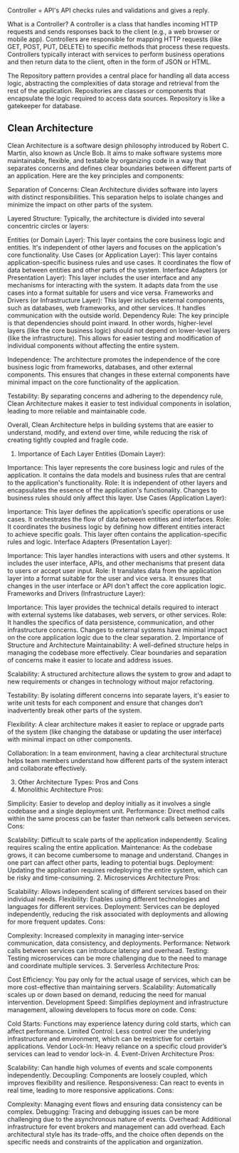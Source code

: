 Controller = API's
API checks rules and validations and gives a reply. 

What is a Controller?
A controller is a class that handles incoming HTTP requests and sends responses back to the client (e.g., a web browser or mobile app).
Controllers are responsible for mapping HTTP requests (like GET, POST, PUT, DELETE) to specific methods that process these requests.
Controllers typically interact with services to perform business operations and then return data to the client, often in the form of JSON or HTML.

The Repository pattern provides a central place for handling all data access logic, abstracting the complexities of data storage and retrieval from the rest of the application. Repositories are classes or components that encapsulate the logic required to access data sources. 
Repository is like a gatekeeper for database. 

## Clean Architecture

Clean Architecture is a software design philosophy introduced by Robert C. Martin, also known as Uncle Bob. It aims to make software systems more maintainable, flexible, and testable by organizing code in a way that separates concerns and defines clear boundaries between different parts of an application. Here are the key principles and components:

Separation of Concerns: Clean Architecture divides software into layers with distinct responsibilities. This separation helps to isolate changes and minimize the impact on other parts of the system.

Layered Structure: Typically, the architecture is divided into several concentric circles or layers:

Entities (or Domain Layer): This layer contains the core business logic and entities. It's independent of other layers and focuses on the application's core functionality.
Use Cases (or Application Layer): This layer contains application-specific business rules and use cases. It coordinates the flow of data between entities and other parts of the system.
Interface Adapters (or Presentation Layer): This layer includes the user interface and any mechanisms for interacting with the system. It adapts data from the use cases into a format suitable for users and vice versa.
Frameworks and Drivers (or Infrastructure Layer): This layer includes external components, such as databases, web frameworks, and other services. It handles communication with the outside world.
Dependency Rule: The key principle is that dependencies should point inward. In other words, higher-level layers (like the core business logic) should not depend on lower-level layers (like the infrastructure). This allows for easier testing and modification of individual components without affecting the entire system.

Independence: The architecture promotes the independence of the core business logic from frameworks, databases, and other external components. This ensures that changes in these external components have minimal impact on the core functionality of the application.

Testability: By separating concerns and adhering to the dependency rule, Clean Architecture makes it easier to test individual components in isolation, leading to more reliable and maintainable code.

Overall, Clean Architecture helps in building systems that are easier to understand, modify, and extend over time, while reducing the risk of creating tightly coupled and fragile code.


1. Importance of Each Layer
Entities (Domain Layer):

Importance: This layer represents the core business logic and rules of the application. It contains the data models and business rules that are central to the application's functionality.
Role: It is independent of other layers and encapsulates the essence of the application's functionality. Changes to business rules should only affect this layer.
Use Cases (Application Layer):

Importance: This layer defines the application’s specific operations or use cases. It orchestrates the flow of data between entities and interfaces.
Role: It coordinates the business logic by defining how different entities interact to achieve specific goals. This layer often contains the application-specific rules and logic.
Interface Adapters (Presentation Layer):

Importance: This layer handles interactions with users and other systems. It includes the user interface, APIs, and other mechanisms that present data to users or accept user input.
Role: It translates data from the application layer into a format suitable for the user and vice versa. It ensures that changes in the user interface or API don't affect the core application logic.
Frameworks and Drivers (Infrastructure Layer):

Importance: This layer provides the technical details required to interact with external systems like databases, web servers, or other services.
Role: It handles the specifics of data persistence, communication, and other infrastructure concerns. Changes to external systems have minimal impact on the core application logic due to the clear separation.
2. Importance of Structure and Architecture
Maintainability: A well-defined structure helps in managing the codebase more effectively. Clear boundaries and separation of concerns make it easier to locate and address issues.

Scalability: A structured architecture allows the system to grow and adapt to new requirements or changes in technology without major refactoring.

Testability: By isolating different concerns into separate layers, it's easier to write unit tests for each component and ensure that changes don’t inadvertently break other parts of the system.

Flexibility: A clear architecture makes it easier to replace or upgrade parts of the system (like changing the database or updating the user interface) with minimal impact on other components.

Collaboration: In a team environment, having a clear architectural structure helps team members understand how different parts of the system interact and collaborate effectively.

3. Other Architecture Types: Pros and Cons
1. Monolithic Architecture
Pros:

Simplicity: Easier to develop and deploy initially as it involves a single codebase and a single deployment unit.
Performance: Direct method calls within the same process can be faster than network calls between services.
Cons:

Scalability: Difficult to scale parts of the application independently. Scaling requires scaling the entire application.
Maintenance: As the codebase grows, it can become cumbersome to manage and understand. Changes in one part can affect other parts, leading to potential bugs.
Deployment: Updating the application requires redeploying the entire system, which can be risky and time-consuming.
2. Microservices Architecture
Pros:

Scalability: Allows independent scaling of different services based on their individual needs.
Flexibility: Enables using different technologies and languages for different services.
Deployment: Services can be deployed independently, reducing the risk associated with deployments and allowing for more frequent updates.
Cons:

Complexity: Increased complexity in managing inter-service communication, data consistency, and deployments.
Performance: Network calls between services can introduce latency and overhead.
Testing: Testing microservices can be more challenging due to the need to manage and coordinate multiple services.
3. Serverless Architecture
Pros:

Cost Efficiency: You pay only for the actual usage of services, which can be more cost-effective than maintaining servers.
Scalability: Automatically scales up or down based on demand, reducing the need for manual intervention.
Development Speed: Simplifies deployment and infrastructure management, allowing developers to focus more on code.
Cons:

Cold Starts: Functions may experience latency during cold starts, which can affect performance.
Limited Control: Less control over the underlying infrastructure and environment, which can be restrictive for certain applications.
Vendor Lock-In: Heavy reliance on a specific cloud provider’s services can lead to vendor lock-in.
4. Event-Driven Architecture
Pros:

Scalability: Can handle high volumes of events and scale components independently.
Decoupling: Components are loosely coupled, which improves flexibility and resilience.
Responsiveness: Can react to events in real time, leading to more responsive applications.
Cons:

Complexity: Managing event flows and ensuring data consistency can be complex.
Debugging: Tracing and debugging issues can be more challenging due to the asynchronous nature of events.
Overhead: Additional infrastructure for event brokers and management can add overhead.
Each architectural style has its trade-offs, and the choice often depends on the specific needs and constraints of the application and organization.






